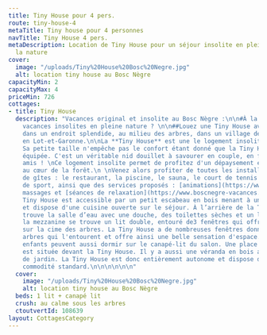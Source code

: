 ```yaml
---
title: Tiny House pour 4 pers.
route: tiny-house-4
metaTitle: Tiny house pour 4 personnes
navTitle: Tiny House 4 pers.
metaDescription: Location de Tiny House pour un séjour insolite en plein milieu de
  la nature
cover:
  image: "/uploads/Tiny%20House%20Bosc%20Negre.jpg"
  alt: location tiny house au Bosc Nègre
capacityMin: 2
capacityMax: 4
priceMin: 726
cottages:
- title: Tiny House
  description: "Vacances original et insolite au Bosc Nègre :\n\n#À la recherche de
    vacances insolites en pleine nature ? \n\n##Louez une Tiny House avec terrasse
    dans un endroit splendide, au milieu des arbres, dans un village de vacances familial
    en Lot-et-Garonne.\n\nLa **Tiny House** est une le logement insolite du Bosc Nègre.
    Sa petite taille n'empêche pas le confort étant donné que la Tiny House est entièrement
    équipée. C'est un véritable nid douillet à savourer en couple, en famille ou entre
    amis ! \nCe logement insolite permet de profitez d'un dépaysement et une évasion
    au cœur de la forêt.\n \nVenez alors profiter de toutes les installations du village
    de gîtes : le restaurant, la piscine, le sauna, le court de tennis et autres terrains
    de sport, ainsi que des services proposés : [animations](https://www.boscnegre-vacances.com/animations),
    massages et [séances de relaxation](https://www.boscnegre-vacances.com/relaxation).\n\n##Aménagement\nLa
    Tiny House est accessible par un petit escabeau en bois menant à un baie-vitrée
    et dispose d'une cuisine ouverte sur le séjour. À l’arrière de la Tiny House se
    trouve la salle d’eau avec une douche, des toilettes sèches et un lavabo. Sur
    la mezzanine se trouve un lit double, entouré de3 fenêtres qui offrent une vue
    sur la cime des arbres. La Tiny House a de nombreuses fenêtres donnant sur les
    arbres qui l'entourent et offre ainsi une belle sensation d'espace. Un ou deux
    enfants peuvent aussi dormir sur le canapé-lit du salon. Une place de parking
    est située devant la Tiny House. Il y a aussi une véranda en bois avec mobilier
    de jardin. La Tiny House est donc entièrement autonome et dispose de toute la
    commodité standard.\n\n\n\n\n\n"
  cover:
    image: "/uploads/Tiny%20House%20Bosc%20Negre.jpg"
    alt: location tiny house au Bosc Nègre
  beds: 1 lit + canapé lit
  crush: au calme sous les arbres
  ctoutvertId: 108639
layout: CottagesCategory
---
```


